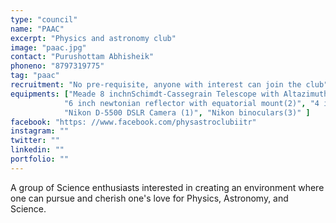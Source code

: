 ```yaml
---
type: "council"
name: "PAAC"
excerpt: "Physics and astronomy club"
image: "paac.jpg"
contact: "Purushottam Abhisheik"
phoneno: "8797319775"
tag: "paac"
recruitment: "No pre-requisite, anyone with interest can join the club"
equipments: ["Meade 8 inchnSchimdt-Cassegrain Telescope with Altazimuth mount(1)","Clestron 6 inch refractor telescope with Equatorial mount(1)",
            "6 inch newtonian reflector with equatorial mount(2)", "4 inch newtonian reflector with Altazimuth mount(1)",
            "Nikon D-5500 DSLR Camera (1)", "Nikon binoculars(3)" ]
facebook: "https: //www.facebook.com/physastroclubiitr"
instagram: ""
twitter: ""
linkedin: ""
portfolio: ""
---
```


A group of Science enthusiasts interested in creating an environment where one can pursue and cherish one's love for Physics, Astronomy, and Science.